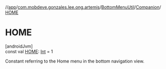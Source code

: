 //[app](../../../../index.md)/[com.mobdeve.gonzales.lee.ong.artemis](../../index.md)/[BottomMenuUtil](../index.md)/[Companion](index.md)/[HOME](-h-o-m-e.md)

# HOME

[androidJvm]\
const val [HOME](-h-o-m-e.md): [Int](https://kotlinlang.org/api/latest/jvm/stdlib/kotlin/-int/index.html) = 1

Constant referring to the Home menu in the bottom navigation view.
